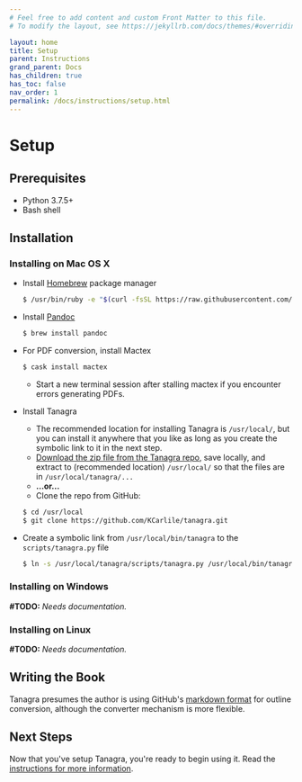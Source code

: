 ```yaml
---
# Feel free to add content and custom Front Matter to this file.
# To modify the layout, see https://jekyllrb.com/docs/themes/#overriding-theme-defaults

layout: home
title: Setup
parent: Instructions
grand_parent: Docs
has_children: true
has_toc: false
nav_order: 1
permalink: /docs/instructions/setup.html
---
```


# Setup

## Prerequisites

- Python 3.7.5+
- Bash shell

## Installation

### Installing on Mac OS X

- Install [Homebrew](https://brew.sh/) package manager

  ```bash
  $ /usr/bin/ruby -e "$(curl -fsSL https://raw.githubusercontent.com/Homebrew/install/master/install)"
  ```

- Install [Pandoc](https://pandoc.org/)

  ```bash
  $ brew install pandoc
  ```

- For PDF conversion, install Mactex

  ```bash
  $ cask install mactex
  ```

  - Start a new terminal session after stalling mactex if you encounter errors generating PDFs.

- Install Tanagra
  - The recommended location for installing Tanagra is `/usr/local/`, but you can install it anywhere that you like as long as you create the symbolic link to it in the next step.
  - [Download the zip file from the Tanagra repo](https://github.com/KCarlile/tanagra/archive/master.zip), save locally, and extract to (recommended location) `/usr/local/` so that the files are in `/usr/local/tanagra/...`
  - **...or...**
  - Clone the repo from GitHub:

  ```bash
  $ cd /usr/local
  $ git clone https://github.com/KCarlile/tanagra.git
  ```

- Create a symbolic link from `/usr/local/bin/tanagra` to the `scripts/tanagra.py` file

  ```bash
  $ ln -s /usr/local/tanagra/scripts/tanagra.py /usr/local/bin/tanagra
  ```

### Installing on Windows

**#TODO:** _Needs documentation._

### Installing on Linux

**#TODO:** _Needs documentation._

## Writing the Book

Tanagra presumes the author is using GitHub's [markdown format](https://guides.github.com/features/mastering-markdown/) for outline conversion, although the converter mechanism is more flexible.

## Next Steps

Now that you've setup Tanagra, you're ready to begin using it. Read the [instructions for more information](./).
